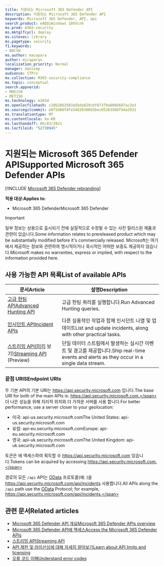 ```yaml
---
title: 지원되는 Microsoft 365 Defender API
description: 지원되는 Microsoft 365 Defender API
keywords: Microsoft 365 Defender, API, api
search.product: eADQiWindows 10XVcnh
ms.prod: m365-security
ms.mktglfcycl: deploy
ms.sitesec: library
ms.pagetype: security
f1.keywords:
- NOCSH
ms.author: macapara
author: mjcaparas
localization_priority: Normal
manager: dansimp
audience: ITPro
ms.collection: M365-security-compliance
ms.topic: conceptual
search.appverid:
- MOE150
- MET150
ms.technology: m365d
ms.openlocfilehash: c10b2863503a5bda829cbf67379a606b687ac2e3
ms.sourcegitcommit: e8f5d88f0fe54620308d3bec05263568f9da2931
ms.translationtype: MT
ms.contentlocale: ko-KR
ms.lasthandoff: 06/03/2021
ms.locfileid: "52730945"
---
```

# <a name="supported-microsoft-365-defender-apis"></a><span data-ttu-id="1a3cb-104">지원되는 Microsoft 365 Defender API</span><span class="sxs-lookup"><span data-stu-id="1a3cb-104">Supported Microsoft 365 Defender APIs</span></span> 

[!INCLUDE [Microsoft 365 Defender rebranding](../includes/microsoft-defender.md)]

<span data-ttu-id="1a3cb-105">**적용 대상:**</span><span class="sxs-lookup"><span data-stu-id="1a3cb-105">**Applies to:**</span></span>
- <span data-ttu-id="1a3cb-106">Microsoft 365 Defender</span><span class="sxs-lookup"><span data-stu-id="1a3cb-106">Microsoft 365 Defender</span></span>

> [!IMPORTANT]
> <span data-ttu-id="1a3cb-107">일부 정보는 상용으로 출시되기 전에 실질적으로 수정될 수 있는 사전 릴리스된 제품과 관련이 있습니다.</span><span class="sxs-lookup"><span data-stu-id="1a3cb-107">Some information relates to prereleased product which may be substantially modified before it's commercially released.</span></span> <span data-ttu-id="1a3cb-108">Microsoft는 여기에서 제공하는 정보와 관련하여 명시적이거나 묵시적인 어떠한 보증도 제공하지 않습니다.</span><span class="sxs-lookup"><span data-stu-id="1a3cb-108">Microsoft makes no warranties, express or implied, with respect to the information provided here.</span></span>

## <a name="list-of-available-apis"></a><span data-ttu-id="1a3cb-109">사용 가능한 API 목록</span><span class="sxs-lookup"><span data-stu-id="1a3cb-109">List of available APIs</span></span>

<span data-ttu-id="1a3cb-110">문서</span><span class="sxs-lookup"><span data-stu-id="1a3cb-110">Article</span></span> | <span data-ttu-id="1a3cb-111">설명</span><span class="sxs-lookup"><span data-stu-id="1a3cb-111">Description</span></span>
-|-
[<span data-ttu-id="1a3cb-112">고급 헌팅 API</span><span class="sxs-lookup"><span data-stu-id="1a3cb-112">Advanced Hunting API</span></span>](api-advanced-hunting.md) | <span data-ttu-id="1a3cb-113">고급 헌팅 쿼리를 실행합니다.</span><span class="sxs-lookup"><span data-stu-id="1a3cb-113">Run Advanced Hunting queries.</span></span>
[<span data-ttu-id="1a3cb-114">인시던트 API</span><span class="sxs-lookup"><span data-stu-id="1a3cb-114">Incident APIs</span></span>](api-incident.md) | <span data-ttu-id="1a3cb-115">다른 실용적인 작업과 함께 인시던트 나열 및 업데이트</span><span class="sxs-lookup"><span data-stu-id="1a3cb-115">List and update incidents, along with other practical tasks.</span></span>
<span data-ttu-id="1a3cb-116">[스트리밍 API(미리](../defender-endpoint/raw-data-export.md) 보기)</span><span class="sxs-lookup"><span data-stu-id="1a3cb-116">[Streaming API](../defender-endpoint/raw-data-export.md) (Preview)</span></span> | <span data-ttu-id="1a3cb-117">단일 데이터 스트림에서 발생하는 실시간 이벤트 및 경고를 제공합니다.</span><span class="sxs-lookup"><span data-stu-id="1a3cb-117">Ship real-time events and alerts as they occur in a single data stream.</span></span>

### <a name="endpoint-uris"></a><span data-ttu-id="1a3cb-118">끝점 URIS</span><span class="sxs-lookup"><span data-stu-id="1a3cb-118">Endpoint URIs</span></span>

<span data-ttu-id="1a3cb-119">두 기본 API의 기본 URI는 https://api.security.microsoft.com 입니다.</span><span class="sxs-lookup"><span data-stu-id="1a3cb-119">The base URI for both of the main APIs is: https://api.security.microsoft.com.</span></span> <span data-ttu-id="1a3cb-120">더 나은 성능을 위해 지리적 위치와 더 가까운 서버를 사용 합니다.</span><span class="sxs-lookup"><span data-stu-id="1a3cb-120">For better performance, use a server closer to your geolocation:</span></span>

- <span data-ttu-id="1a3cb-121">미국: api-us.security.microsoft.com</span><span class="sxs-lookup"><span data-stu-id="1a3cb-121">The United States: api-us.security.microsoft.com</span></span>
- <span data-ttu-id="1a3cb-122">유럽: api-eu.security.microsoft.com</span><span class="sxs-lookup"><span data-stu-id="1a3cb-122">Europe: api-eu.security.microsoft.com</span></span>
- <span data-ttu-id="1a3cb-123">영국: api-uk.security.microsoft.com</span><span class="sxs-lookup"><span data-stu-id="1a3cb-123">The United Kingdom: api-uk.security.microsoft.com</span></span>

<span data-ttu-id="1a3cb-124">토큰은 에 액세스하여 획득할 수 https://api.security.microsoft.com 있습니다.</span><span class="sxs-lookup"><span data-stu-id="1a3cb-124">Tokens can be acquired by accessing https://api.security.microsoft.com.</span></span>

<span data-ttu-id="1a3cb-125">경로의 모든 `/api` API는 [OData](/odata/overview) 프로토콜(예: )을 https://api.security.microsoft.com/api/incidents 사용합니다.</span><span class="sxs-lookup"><span data-stu-id="1a3cb-125">All APIs along the `/api` path use the [OData](/odata/overview) Protocol; for example, https://api.security.microsoft.com/api/incidents.</span></span>

## <a name="related-articles"></a><span data-ttu-id="1a3cb-126">관련 문서</span><span class="sxs-lookup"><span data-stu-id="1a3cb-126">Related articles</span></span>

- [<span data-ttu-id="1a3cb-127">Microsoft 365 Defender API 개요</span><span class="sxs-lookup"><span data-stu-id="1a3cb-127">Microsoft 365 Defender APIs overview</span></span>](api-overview.md)
- [<span data-ttu-id="1a3cb-128">Microsoft 365 Defender API에 액세스</span><span class="sxs-lookup"><span data-stu-id="1a3cb-128">Access the Microsoft 365 Defender APIs</span></span>](api-access.md)
- [<span data-ttu-id="1a3cb-129">스트리밍 API</span><span class="sxs-lookup"><span data-stu-id="1a3cb-129">Streaming API</span></span>](../defender-endpoint/raw-data-export.md)
- [<span data-ttu-id="1a3cb-130">API 제한 및 라이선싱에 대해 자세히 알아보기</span><span class="sxs-lookup"><span data-stu-id="1a3cb-130">Learn about API limits and licensing</span></span>](api-terms.md)
- [<span data-ttu-id="1a3cb-131">오류 코드 이해</span><span class="sxs-lookup"><span data-stu-id="1a3cb-131">Understand error codes</span></span>](api-error-codes.md)
